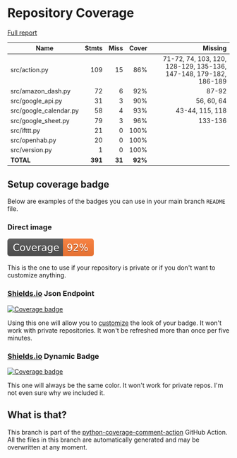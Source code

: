 # Repository Coverage

[Full report](https://htmlpreview.github.io/?https://github.com/andgineer/docker-amazon-dash-button-hack/blob/python-coverage-comment-action-data/htmlcov/index.html)

| Name                    |    Stmts |     Miss |   Cover |   Missing |
|------------------------ | -------: | -------: | ------: | --------: |
| src/action.py           |      109 |       15 |     86% |71-72, 74, 103, 120, 128-129, 135-136, 147-148, 179-182, 186-189 |
| src/amazon\_dash.py     |       72 |        6 |     92% |     87-92 |
| src/google\_api.py      |       31 |        3 |     90% |56, 60, 64 |
| src/google\_calendar.py |       58 |        4 |     93% |43-44, 115, 118 |
| src/google\_sheet.py    |       79 |        3 |     96% |   133-136 |
| src/ifttt.py            |       21 |        0 |    100% |           |
| src/openhab.py          |       20 |        0 |    100% |           |
| src/version.py          |        1 |        0 |    100% |           |
|               **TOTAL** |  **391** |   **31** | **92%** |           |


## Setup coverage badge

Below are examples of the badges you can use in your main branch `README` file.

### Direct image

[![Coverage badge](https://raw.githubusercontent.com/andgineer/docker-amazon-dash-button-hack/python-coverage-comment-action-data/badge.svg)](https://htmlpreview.github.io/?https://github.com/andgineer/docker-amazon-dash-button-hack/blob/python-coverage-comment-action-data/htmlcov/index.html)

This is the one to use if your repository is private or if you don't want to customize anything.

### [Shields.io](https://shields.io) Json Endpoint

[![Coverage badge](https://img.shields.io/endpoint?url=https://raw.githubusercontent.com/andgineer/docker-amazon-dash-button-hack/python-coverage-comment-action-data/endpoint.json)](https://htmlpreview.github.io/?https://github.com/andgineer/docker-amazon-dash-button-hack/blob/python-coverage-comment-action-data/htmlcov/index.html)

Using this one will allow you to [customize](https://shields.io/endpoint) the look of your badge.
It won't work with private repositories. It won't be refreshed more than once per five minutes.

### [Shields.io](https://shields.io) Dynamic Badge

[![Coverage badge](https://img.shields.io/badge/dynamic/json?color=brightgreen&label=coverage&query=%24.message&url=https%3A%2F%2Fraw.githubusercontent.com%2Fandgineer%2Fdocker-amazon-dash-button-hack%2Fpython-coverage-comment-action-data%2Fendpoint.json)](https://htmlpreview.github.io/?https://github.com/andgineer/docker-amazon-dash-button-hack/blob/python-coverage-comment-action-data/htmlcov/index.html)

This one will always be the same color. It won't work for private repos. I'm not even sure why we included it.

## What is that?

This branch is part of the
[python-coverage-comment-action](https://github.com/marketplace/actions/python-coverage-comment)
GitHub Action. All the files in this branch are automatically generated and may be
overwritten at any moment.